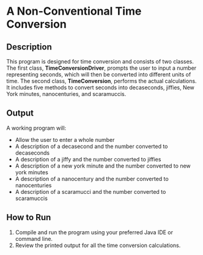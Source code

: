 # A Non-Conventional Time Conversion

## Description 
This program is designed for time conversion and consists of two classes. The first class, **TimeConversionDriver**, prompts the user to input a number representing seconds, which will then be converted into different units of time. The second class, **TimeConversion**, performs the actual calculations. It includes five methods to convert seconds into decaseconds, jiffies, New York minutes, nanocenturies, and scaramuccis.

## Output
A working program will:

- Allow the user to enter a whole number
- A description of a decasecond and the number converted to decaseconds
- A description of a jiffy and the number converted to jiffies
- A description of a new york minute and the number converted to new york minutes
- A description of a nanocentury and the number converted to nanocenturies
- A description of a scaramucci and the number converted to scaramuccis

## How to Run
1. Compile and run the program using your preferred Java IDE or command line.
2. Review the printed output for all the time conversion calculations. 
